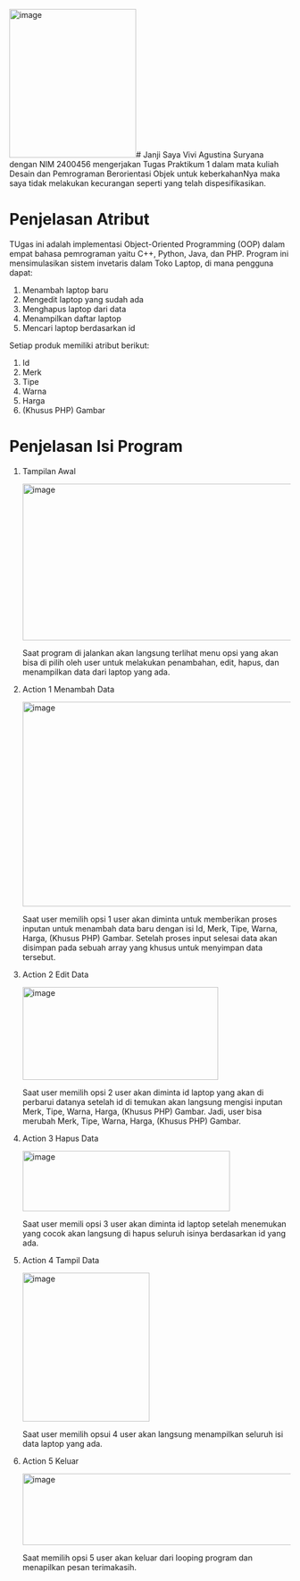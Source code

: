 <img width="227" height="266" alt="image" src="https://github.com/user-attachments/assets/cc41f2b8-a790-4e06-af3b-b42fe6124733" /># Janji
Saya Vivi Agustina Suryana dengan NIM 2400456 mengerjakan Tugas Praktikum 1 dalam mata kuliah Desain dan Pemrograman Berorientasi Objek untuk keberkahanNya maka saya tidak melakukan kecurangan seperti yang telah dispesifikasikan.

# Penjelasan Atribut
TUgas ini adalah implementasi Object-Oriented Programming (OOP) dalam empat bahasa pemrograman yaitu C++, Python, Java, dan PHP. Program ini mensimulasikan sistem invetaris dalam Toko Laptop, di mana pengguna dapat:
1. Menambah laptop baru
2. Mengedit laptop yang sudah ada
3. Menghapus laptop dari data
4. Menampilkan daftar laptop
5. Mencari laptop berdasarkan id

Setiap produk memiliki atribut berikut:
1. Id
2. Merk
3. Tipe
4. Warna
5. Harga 
6. (Khusus PHP) Gambar

# Penjelasan Isi Program
1. Tampilan Awal
   
   <img width="722" height="280" alt="image" src="https://github.com/user-attachments/assets/a0eea49a-142a-47ed-8716-ba5d8a32c72d" />
   
   Saat program di jalankan akan langsung terlihat menu opsi yang akan bisa di pilih oleh user untuk melakukan penambahan, edit, hapus, dan menampilkan data dari laptop yang ada.
   
2. Action 1 Menambah Data
      
      <img width="698" height="366" alt="image" src="https://github.com/user-attachments/assets/70fbf79a-166f-4bac-b43a-58f0e9efaea1" />

      Saat user memilih opsi 1 user akan diminta untuk memberikan proses inputan untuk menambah data baru dengan isi Id, Merk, Tipe, Warna, Harga, (Khusus PHP) Gambar. Setelah proses input selesai data akan disimpan pada sebuah array yang khusus untuk menyimpan data tersebut.

3. Action 2 Edit Data

   <img width="350" height="166" alt="image" src="https://github.com/user-attachments/assets/8b5f0904-a8a0-4d37-b3a5-ad2cfd6fa047" />

   Saat user memilih opsi 2 user akan diminta id laptop yang akan di perbarui datanya setelah id di temukan akan langsung mengisi inputan Merk, Tipe, Warna, Harga, (Khusus PHP) Gambar. Jadi, user bisa merubah Merk, Tipe, Warna, Harga, (Khusus PHP) Gambar.

4. Action 3 Hapus Data

   <img width="371" height="108" alt="image" src="https://github.com/user-attachments/assets/4ae71dd6-af1a-4a9b-ba49-8fe84a76f0db" />

   Saat user memili opsi 3 user akan diminta id laptop setelah menemukan yang cocok akan langsung di hapus seluruh isinya berdasarkan id yang ada.

5. Action 4 Tampil Data

   <img width="227" height="266" alt="image" src="https://github.com/user-attachments/assets/71f9b37e-4ec0-4e63-b83b-28e8f2f60fb1" />

   Saat user memilih opsui 4 user akan langsung menampilkan seluruh isi data laptop yang ada.

6. Action 5 Keluar

   <img width="513" height="128" alt="image" src="https://github.com/user-attachments/assets/178d1082-1b73-43d3-8473-8d20f55554b3" />

   Saat memilih opsi 5 user akan keluar dari looping program dan menapilkan pesan terimakasih.



      

         

